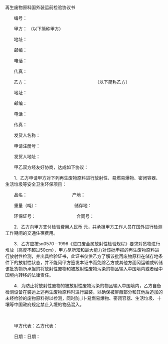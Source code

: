 



再生废物原料国外装运前检验协议书



 

　　编号：　　

　　甲方： （以下简称甲方）

　　地址：

　　邮编：

　　电话：

　　传真：　　

　　乙方：　　　　　　　　　　　　　　　　（以下简称乙方）

　　地址：

　　邮编：

　　电话：

　　传真：

　　发货人名称：

　　申请注册号：

　　发货人地址：　　

　　甲乙双方经友好协商，达成如下协议：

　　1．乙方申请甲方对下列再生废物原料进行放射性、易燃易爆物、密闭容器、生活垃圾等安全卫生环保项目：

　　品名：　　　　　　　　　　 产地：

　　重量（吨）：　　　　　　　　 储存地：

　　环保证号：　　　　　　　　　 合同号：

　　2．乙方向甲方支付检验费用人民币 元，并承担甲方工作人员在国外进行检测工作期间的交通住宿费用。

　　3．乙方应按sn0570－1996《进口废金属放射性检验规程》要求对货物进行堆放（高度不超过50cm），甲方尽所知和最大能力对该批申报的再生废物原料进行放射性检测，并出具检验证书，此证书仅供乙方了解该批再废物原料在储存地条件下的放射性状态，并不能冈甲方签发本证书而免除乙方或其他方面冈运输或转储该批货物所承担的将放射性废物和被放射性废物污染的物品输入中国境内或者经中国境内转移的法律责任。

　　4．为防止将放射性废物的被放射性废物污染的物品输入中国境内，乙方自备检测设备在装运上述再生废物原料时进行监装，以确保被屏蔽部分和其他后追加的未经检验的废物原料得以检测，同时防_i卜易燃易爆物、密闭容器、生活垃圾、十壤等中国政府规定禁止入境的物品混入。　

　　　

　　甲方代表：乙方代表：　　

　　日期：日期：